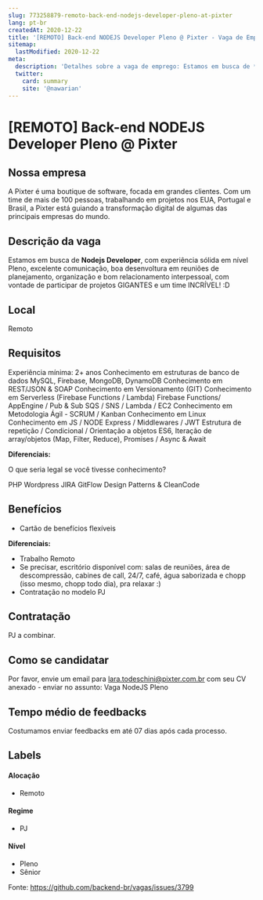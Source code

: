 ```yaml
---
slug: 773258879-remoto-back-end-nodejs-developer-pleno-at-pixter
lang: pt-br
createdAt: 2020-12-22
title: '[REMOTO] Back-end NODEJS Developer Pleno @ Pixter - Vaga de Emprego'
sitemap:
  lastModified: 2020-12-22
meta:
  description: 'Detalhes sobre a vaga de emprego: Estamos em busca de **Nodejs Developer**, com experiência sólida em nível Pleno, excelente comunicação, boa desenvoltura em reuniões de planejamento, organização e bom relacionamento interpessoal, com vontade de participar de projetos GIGANTES e um time INCRÍVEL! :D'
  twitter:
    card: summary
    site: '@nawarian'
---
```


# [REMOTO] Back-end NODEJS Developer Pleno @ Pixter



## Nossa empresa

A Pixter é uma boutique de software, focada em grandes clientes. Com um time de mais de 100 pessoas, trabalhando em projetos nos EUA, Portugal e Brasil, a Pixter está guiando a transformação digital de algumas das principais empresas do mundo.

## Descrição da vaga

Estamos em busca de **Nodejs Developer**, com experiência sólida em nível Pleno, excelente comunicação, boa desenvoltura em reuniões de planejamento, organização e bom relacionamento interpessoal, com vontade de participar de projetos GIGANTES e um time INCRÍVEL! :D

## Local

Remoto

## Requisitos

Experiência mínima: 2+ anos
Conhecimento em estruturas de banco de dados MySQL, Firebase, MongoDB, DynamoDB
Conhecimento em REST/JSON & SOAP
Conhecimento em Versionamento (GIT)
Conhecimento em Serverless (Firebase Functions / Lambda)
Firebase Functions/ AppEngine / Pub & Sub
SQS / SNS / Lambda / EC2
Conhecimento em Metodologia Ágil - SCRUM / Kanban
Conhecimento em Linux
Conhecimento em JS / NODE
Express / Middlewares / JWT
Estrutura de repetição / Condicional / Orientação a objetos
ES6, Iteração de array/objetos (Map, Filter, Reduce), Promises / Async & Await

**Diferenciais:**

O que seria legal se você tivesse conhecimento?

PHP
Wordpress
JIRA
GitFlow
Design Patterns & CleanCode

## Benefícios

- Cartão de benefícios flexíveis

**Diferenciais:**
- Trabalho Remoto
- Se precisar, escritório disponível com: salas de reuniões, área de descompressão, cabines de call, 24/7, café, água saborizada e chopp (isso mesmo, chopp todo dia), pra relaxar :)
- Contratação no modelo PJ

## Contratação

PJ a combinar.

## Como se candidatar

Por favor, envie um email para lara.todeschini@pixter.com.br com seu CV anexado - enviar no assunto: Vaga NodeJS Pleno

## Tempo médio de feedbacks

Costumamos enviar feedbacks em até 07 dias após cada processo.


## Labels
<!-- retire os labels que não fazem sentido à vaga -->

#### Alocação
- Remoto

#### Regime
- PJ

#### Nível
- Pleno
- Sênior





Fonte: https://github.com/backend-br/vagas/issues/3799